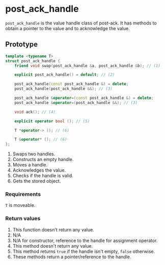 # post_ack_handle

`post_ack_handle` is the value handle class of post-ack. It has methods to obtain
a pointer to the value and to acknowledge the value.

## Prototype

```cpp
template <typename T>
struct post_ack_handle {
	friend void swap(post_ack_handle &a, post_ack_handle &b); // (1)

	explicit post_ack_handle() = default; // (2)

	post_ack_handle(const post_ack_handle &) = delete;
	post_ack_handle(post_ack_handle &&); // (3)

	post_ack_handle &operator=(const post_ack_handle &) = delete;
	post_ack_handle &operator=(post_ack_handle &&); // (3)

	void ack(); // (4)

	explicit operator bool (); // (5)

	T *operator-> (); // (6)

	T &operator* (); // (6)
};
```

1. Swaps two handles.
2. Constructs an empty handle.
3. Moves a handle.
4. Acknowledges the value.
5. Checks if the handle is valid.
6. Gets the stored object.

### Requirements

`T` is moveable.

### Return values

1. This function doesn't return any value.
2. N/A
3. N/A for constructor, reference to the handle for assignment operator.
4. This method doesn't return any value.
5. This method returns `true` if the handle isn't empty, `false` otherwise.
6. These methods return a pointer/reference to the handle.
